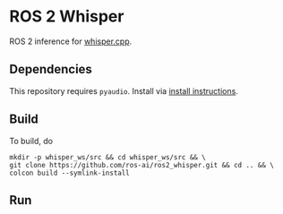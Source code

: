 # ROS 2 Whisper
ROS 2 inference for [whisper.cpp](https://github.com/ggerganov/whisper.cpp).

## Dependencies
This repository requires `pyaudio`. Install via [install instructions](https://pypi.org/project/PyAudio/).

## Build
To build, do
```shell
mkdir -p whisper_ws/src && cd whisper_ws/src && \
git clone https://github.com/ros-ai/ros2_whisper.git && cd .. && \
colcon build --symlink-install
```

## Run
